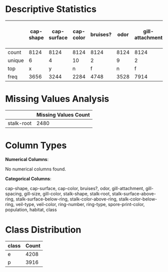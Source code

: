 # Descriptive Statistics

|        | cap-shape   | cap-surface   | cap-color   | bruises?   | odor   | gill-attachment   | gill-spacing   | gill-size   | gill-color   | stalk-shape   | stalk-root   | stalk-surface-above-ring   | stalk-surface-below-ring   | stalk-color-above-ring   | stalk-color-below-ring   | veil-type   | veil-color   | ring-number   | ring-type   | spore-print-color   | population   | habitat   | class   |
|--------|-------------|---------------|-------------|------------|--------|-------------------|----------------|-------------|--------------|---------------|--------------|----------------------------|----------------------------|--------------------------|--------------------------|-------------|--------------|---------------|-------------|---------------------|--------------|-----------|---------|
| count  | 8124        | 8124          | 8124        | 8124       | 8124   | 8124              | 8124           | 8124        | 8124         | 8124          | 8124         | 8124                       | 8124                       | 8124                     | 8124                     | 8124        | 8124         | 8124          | 8124        | 8124                | 8124         | 8124      | 8124    |
| unique | 6           | 4             | 10          | 2          | 9      | 2                 | 2              | 2           | 12           | 2             | 5            | 4                          | 4                          | 9                        | 9                        | 1           | 4            | 3             | 5           | 9                   | 6            | 7         | 2       |
| top    | x           | y             | n           | f          | n      | f                 | c              | b           | b            | t             | b            | s                          | s                          | w                        | w                        | p           | w            | o             | p           | w                   | v            | d         | e       |
| freq   | 3656        | 3244          | 2284        | 4748       | 3528   | 7914              | 6812           | 5612        | 1728         | 4608          | 3776         | 5176                       | 4936                       | 4464                     | 4384                     | 8124        | 7924         | 7488          | 3968        | 2388                | 4040         | 3148      | 4208    |

# Missing Values Analysis

|            |   Missing Values Count |
|------------|------------------------|
| stalk-root |                   2480 |

# Column Types

**Numerical Columns**:

No numerical columns found.

**Categorical Columns**:

cap-shape, cap-surface, cap-color, bruises?, odor, gill-attachment, gill-spacing, gill-size, gill-color, stalk-shape, stalk-root, stalk-surface-above-ring, stalk-surface-below-ring, stalk-color-above-ring, stalk-color-below-ring, veil-type, veil-color, ring-number, ring-type, spore-print-color, population, habitat, class

# Class Distribution

| class   |   Count |
|---------|---------|
| e       |    4208 |
| p       |    3916 |